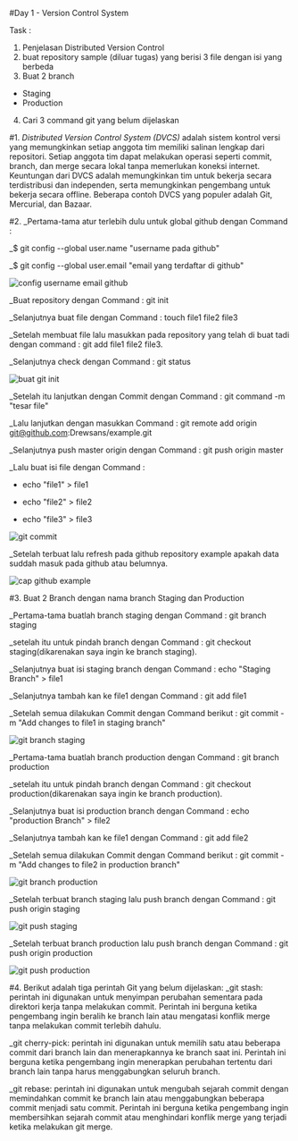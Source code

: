#Day 1 - Version Control System

Task :
1. Penjelasan Distributed Version Control
2. buat repository sample (diluar tugas) yang berisi 3 file dengan isi yang berbeda
3. Buat 2 branch
- Staging
- Production
4. Cari 3 command git yang belum dijelaskan

#1. *Distributed Version Control System (DVCS)* adalah sistem kontrol versi yang memungkinkan setiap anggota tim memiliki salinan lengkap dari repositori. 
Setiap anggota tim dapat melakukan operasi seperti commit, branch, dan merge secara lokal tanpa memerlukan koneksi internet. 
Keuntungan dari DVCS adalah memungkinkan tim untuk bekerja secara terdistribusi dan independen, serta memungkinkan pengembang untuk bekerja secara offline. 
Beberapa contoh DVCS yang populer adalah Git, Mercurial, dan Bazaar.

#2. _Pertama-tama atur terlebih dulu untuk global github dengan Command :

_$ git config --global user.name "username pada github"

_$ git config --global user.email "email yang terdaftar di github"

![config username email github](https://github.com/Drewsans/devops17-dumbways-Tesar-Nurrizky/assets/118201274/6233ed32-9eb9-4237-b503-735bdd4df67d)

_Buat repository dengan Command : git init 

_Selanjutnya buat file dengan Command : touch file1 file2 file3

_Setelah membuat file lalu masukkan pada repository yang telah di buat tadi dengan command : git add file1 file2 file3.

_Selanjutnya check dengan Command : git status

![buat git init](https://github.com/Drewsans/devops17-dumbways-Tesar-Nurrizky/assets/118201274/d003d991-d67e-4c1d-a069-c542d23b030f)

_Setelah itu lanjutkan dengan Commit dengan Command : git command -m "tesar file"

_Lalu lanjutkan dengan masukkan Command : git remote add origin git@github.com:Drewsans/example.git

_Selanjutnya push master origin dengan Command : git push origin master

_Lalu buat isi file dengan Command :

- echo "file1" > file1

- echo "file2" > file2

- echo "file3" > file3

![git commit](https://github.com/Drewsans/devops17-dumbways-Tesar-Nurrizky/assets/118201274/d7fc4c9e-22c7-4375-8602-faa0112bfc56)

_Setelah terbuat lalu refresh pada github repository example apakah data suddah masuk pada github atau belumnya.

![cap github example](https://github.com/Drewsans/devops17-dumbways-Tesar-Nurrizky/assets/118201274/008d6cf1-4e00-4aa3-92c5-4829993b689d)

#3. Buat 2 Branch dengan nama branch Staging dan Production

_Pertama-tama buatlah branch staging dengan Command : git branch staging

_setelah itu untuk pindah branch dengan Command : git checkout staging(dikarenakan saya ingin ke branch staging).

_Selanjutnya buat isi staging branch dengan Command : echo "Staging Branch" > file1

_Selanjutnya tambah kan ke file1 dengan Command : git add file1

_Setelah semua dilakukan Commit dengan Command berikut : git commit -m "Add changes to file1 in staging branch"

![git branch staging](https://github.com/Drewsans/devops17-dumbways-Tesar-Nurrizky/assets/118201274/6b744ed5-bf9a-41ac-8f00-9a15b0474a18)

_Pertama-tama buatlah branch production dengan Command : git branch production

_setelah itu untuk pindah branch dengan Command : git checkout production(dikarenakan saya ingin ke branch production).

_Selanjutnya buat isi production branch dengan Command : echo "production Branch" > file2

_Selanjutnya tambah kan ke file1 dengan Command : git add file2

_Setelah semua dilakukan Commit dengan Command berikut : git commit -m "Add changes to file2 in production branch"

![git branch production](https://github.com/Drewsans/devops17-dumbways-Tesar-Nurrizky/assets/118201274/0b0717c3-37c0-4fdc-9635-c6c9ff37eceb)

_Setelah terbuat branch staging lalu push branch dengan Command : git push origin staging

![git push staging](https://github.com/Drewsans/devops17-dumbways-Tesar-Nurrizky/assets/118201274/e1d2abfb-6a96-4476-b6f4-676c796d327f)

_Setelah terbuat branch production lalu push branch dengan Command : git push origin production

![git push production](https://github.com/Drewsans/devops17-dumbways-Tesar-Nurrizky/assets/118201274/696399fb-2ef7-4f5f-8cda-44b30902125d)

#4. Berikut adalah tiga perintah Git yang belum dijelaskan:
_git stash: perintah ini digunakan untuk menyimpan perubahan sementara pada direktori kerja tanpa melakukan commit. Perintah ini berguna ketika pengembang ingin beralih ke branch lain atau mengatasi konflik merge tanpa melakukan commit terlebih dahulu.


_git cherry-pick: perintah ini digunakan untuk memilih satu atau beberapa commit dari branch lain dan menerapkannya ke branch saat ini. Perintah ini berguna ketika pengembang ingin menerapkan perubahan tertentu dari branch lain tanpa harus menggabungkan seluruh branch.


_git rebase: perintah ini digunakan untuk mengubah sejarah commit dengan memindahkan commit ke branch lain atau menggabungkan beberapa commit menjadi satu commit. Perintah ini berguna ketika pengembang ingin membersihkan sejarah commit atau menghindari konflik merge yang terjadi ketika melakukan git merge.
